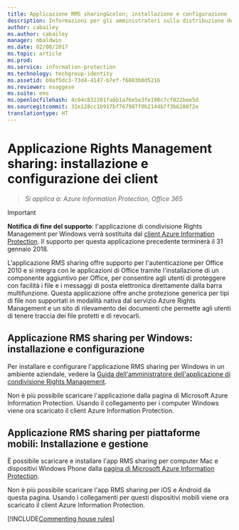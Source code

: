 ```yaml
---
title: Applicazione RMS sharing&colon; installazione e configurazione
description: Informazioni per gli amministratori sulla distribuzione dell&quot;applicazione Rights Management (RMS) sharing nei computer e nei dispositivi mobili Windows.
author: cabailey
ms.author: cabailey
manager: mbaldwin
ms.date: 02/08/2017
ms.topic: article
ms.prod: 
ms.service: information-protection
ms.technology: techgroup-identity
ms.assetid: b9af5dc3-73d4-4147-b7ef-f6803b0d5216
ms.reviewer: esaggese
ms.suite: ems
ms.openlocfilehash: 4c04c832201fa6b1a76e5e3fe190c7cf022bee5d
ms.sourcegitcommit: 31e128cc1b917bf767987f0b2144b7f3b6288f2e
translationtype: HT
---
```

# <a name="rights-management-sharing-application-installation-and-configuration-for-clients"></a>Applicazione Rights Management sharing: installazione e configurazione dei client

>*Si applica a: Azure Information Protection, Office 365*

> [!IMPORTANT]
> **Notifica di fine del supporto**: l'applicazione di condivisione Rights Management per Windows verrà sostituita dal [client Azure Information Protection](../rms-client/aip-client.md). Il supporto per questa applicazione precedente terminerà il 31 gennaio 2018. 
 
L'applicazione RMS sharing offre supporto per l'autenticazione per Office 2010 e si integra con le applicazioni di Office tramite l'installazione di un componente aggiuntivo per Office, per consentire agli utenti di proteggere con facilità i file e i messaggi di posta elettronica direttamente dalla barra multifunzione. Questa applicazione offre anche protezione generica per tipi di file non supportati in modalità nativa dal servizio Azure Rights Management e un sito di rilevamento dei documenti che permette agli utenti di tenere traccia dei file protetti e di revocarli.

## <a name="the-rms-sharing-application-for-windows-installation-and-configuration"></a>Applicazione RMS sharing per Windows: installazione e configurazione
Per installare e configurare l'applicazione RMS sharing per Windows in un ambiente aziendale, vedere la [Guida dell'amministratore dell'applicazione di condivisione Rights Management](../rms-client/sharing-app-admin-guide.md).

Non è più possibile scaricare l'applicazione dalla pagina di Microsoft Azure Information Protection. Usando il collegamento per i computer Windows viene ora scaricato il client Azure Information Protection. 


## <a name="the-rms-sharing-application-for-mobile-platforms-installation-and-management"></a>Applicazione RMS sharing per piattaforme mobili: Installazione e gestione
È possibile scaricare e installare l'app RMS sharing per computer Mac e dispositivi Windows Phone dalla [pagina di Microsoft Azure Information Protection](https://go.microsoft.com/fwlink/?LinkId=303970). 

Non è più possibile scaricare l'app RMS sharing per iOS e Android da questa pagina. Usando i collegamenti per questi dispositivi mobili viene ora scaricato il client Azure Information Protection. 


[!INCLUDE[Commenting house rules](../includes/houserules.md)]


